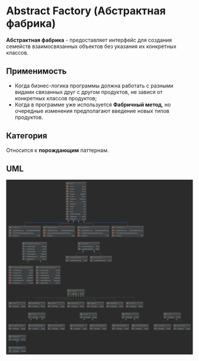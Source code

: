 # Abstract Factory (Абстрактная фабрика)

**Абстрактная фабрика** - предоставляет интерфейс для создания семейств взаимосвязанных объектов без указания их 
конкретных классов.

## Применимость

* Когда бизнес-логика программы должна работать с разными видами связанных друг с другом продуктов, не завися от 
конкретных классов продуктов;
* Когда в программе уже используется **Фабричный метод**, но очередные изменения предполагают введение новых типов 
продуктов.

## Категория

Относится к **порождающим** паттернам.

## UML

<img src="/src/main/resources/uml/abstractfactory/AbstractFactory.svg">